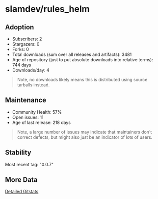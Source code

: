 # slamdev/rules_helm

## Adoption

- Subscribers: 2
- Stargazers: 0
- Forks: 0
- Total downloads (sum over all releases and artifacts): 3481
- Age of repository (just to put absolute downloads into relative terms): 744 days
- Downloads/day: 4

> Note, no downloads likely means this is distributed using source tarballs instead.

## Maintenance

- Community Health: 57%
- Open issues: 11
- Age of last release: 218 days

> Note, a large number of issues may indicate that maintainers don't correct defects, but might also
> just be an indicator of lots of users.

## Stability

Most recent tag: "0.0.7"

## More Data

[Detailed Gitstats](/bazel-catalog/gitstats/slamdev/rules_helm)

